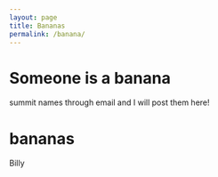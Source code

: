 ```yaml
---
layout: page
title: Bananas
permalink: /banana/
---
```


# Someone is a banana
summit names through email and I will post them here!

# bananas
Billy
